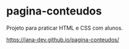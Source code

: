 # pagina-conteudos
Projeto para praticar HTML e CSS com alunos.

https://jana-dev.github.io/pagina-conteudos/

